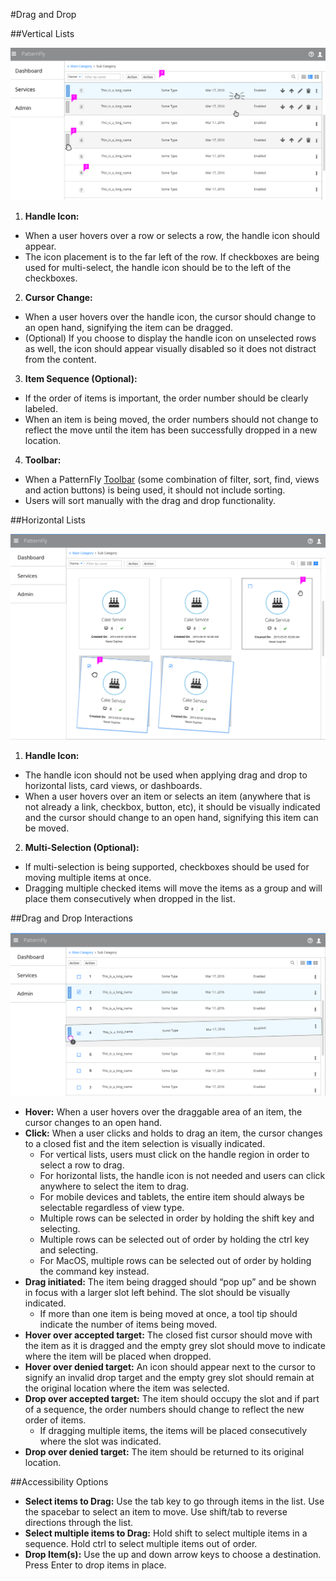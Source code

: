 #Drag and Drop

##Vertical Lists

![Image of Drag and Drop in a Vertical List](vertical_list.png)

1. **Handle Icon:**
  * When a user hovers over a row or selects a row, the handle icon should appear.
  * The icon placement is to the far left of the row. If checkboxes are being used for multi-select, the handle icon should be to the left of the checkboxes.

2. **Cursor Change:**
  * When a user hovers over the handle icon, the cursor should change to an open hand, signifying the item can be dragged.
  * (Optional) If you choose to display the handle icon on unselected rows as well, the icon should appear visually disabled so it does not distract from the content.

3. **Item Sequence (Optional):**
  * If the order of items is important, the order number should be clearly labeled.
  * When an item is being moved, the order numbers should not change to reflect the move until the item has been successfully dropped in a new location.

4. **Toolbar:**
  * When a PatternFly [Toolbar](http://www.patternfly.org/pattern-library/forms-and-controls/toolbar/#_) (some combination of filter, sort, find, views and action buttons) is being used, it should not include sorting.
  * Users will sort manually with the drag and drop functionality.




##Horizontal Lists

  ![Image of Drag and Drop in a Horizontal List](horizontal_list.png)

1. **Handle Icon:**
  * The handle icon should not be used when applying drag and drop to horizontal lists, card views, or dashboards.
  * When a user hovers over an item or selects an item (anywhere that is not already a link, checkbox, button, etc), it should be visually indicated and the cursor should change to an open hand, signifying this item can be moved.

2. **Multi-Selection (Optional):**
  * If multi-selection is being supported, checkboxes should be used for moving multiple items at once.
  * Dragging multiple checked items will move the items as a group and will place them consecutively when dropped in the list.




##Drag and Drop Interactions

  ![Image of Drag and Drop Example](interactions.png)

* **Hover:** When a user hovers over the draggable area of an item, the cursor changes to an open hand.  
* **Click:** When a user clicks and holds to drag an item, the cursor changes to a closed fist and the item selection is visually indicated.
  * For vertical lists, users must click on the handle region in order to select a row to drag.
  * For horizontal lists, the handle icon is not needed and users can click anywhere to select the item to drag.
  * For mobile devices and tablets, the entire item should always be selectable regardless of view type.
  * Multiple rows can be selected in order by holding the shift key and selecting.
  * Multiple rows can be selected out of order by holding the ctrl key and selecting.
  * For MacOS, multiple rows can be selected out of order by holding the command key instead.
* **Drag initiated:**  The item being dragged should “pop up” and be shown in focus with a larger slot left behind. The slot should be visually indicated.
  * If more than one item is being moved at once, a tool tip should indicate the number of items being moved.
* **Hover over accepted target:** The closed fist cursor should move with the item as it is dragged and the empty grey slot should move to indicate where the item will be placed when dropped.
* **Hover over denied target:** An icon should appear next to the cursor to signify an invalid drop target and the empty grey slot should remain at the original location where the item was selected.
* **Drop over accepted target:** The item should occupy the slot and if part of a sequence, the order numbers should change to reflect the new order of items.
  * If dragging multiple items, the items will be placed consecutively where the slot was indicated.
* **Drop over denied target:** The item should be returned to its original location.




##Accessibility Options

* **Select items to Drag:** Use the tab key to go through items in the list. Use the spacebar to select an item to move. Use shift/tab to reverse directions through the list.
* **Select multiple items to Drag:** Hold shift to select multiple items in a sequence. Hold ctrl to select multiple items out of order.
* **Drop Item(s):** Use the up and down arrow keys to choose a destination. Press Enter to drop items in place.
